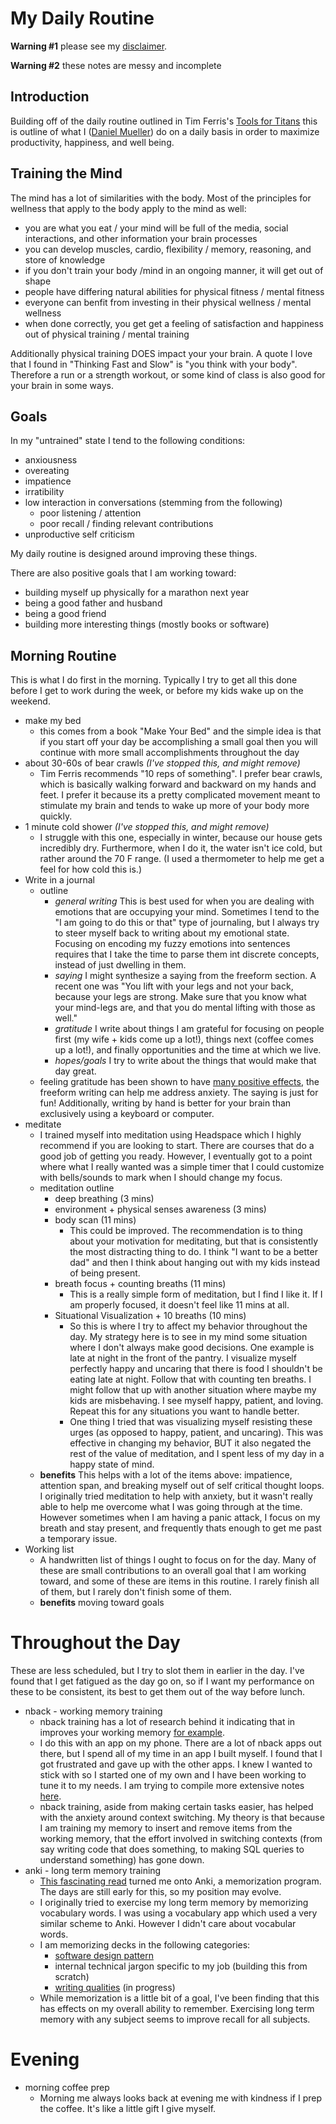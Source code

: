 # My Daily Routine

**Warning #1** please see my [disclaimer](disclaimer.md).

**Warning #2** these notes are messy and incomplete

## Introduction

Building off of the daily routine outlined in Tim Ferris's [Tools for Titans](https://www.amazon.com/Tools-Titans-Billionaires-World-Class-Performers/dp/1328683788/) this is outline of what I ([Daniel Mueller](https://twitter.com/dmueller39)) do on a daily basis in order to maximize productivity, happiness, and well being.

## Training the Mind

The mind has a lot of similarities with the body. Most of the principles for wellness that apply to the body apply to the mind as well:
- you are what you eat / your mind will be full of the media, social interactions, and other information your brain processes
- you can develop muscles, cardio, flexibility / memory, reasoning, and store of knowledge
- if you don't train your body /mind in an ongoing manner, it will get out of shape
- people have differing natural abilities for physical fitness / mental fitness
- everyone can benfit from investing in their physical wellness / mental wellness
- when done correctly, you get get a feeling of satisfaction and happiness out of physical training / mental training

Additionally physical training DOES impact your your brain. A quote I love that I found in "Thinking Fast and Slow" is "you think with your body". Therefore a run or a strength workout, or some kind of class is also good for your brain in some ways.

## Goals

In my "untrained" state I tend to the following conditions:
- anxiousness
- overeating
- impatience
- irratibility
- low interaction in conversations (stemming from the following)
  - poor listening / attention
  - poor recall / finding relevant contributions
- unproductive self criticism

My daily routine is designed around improving these things.

There are also positive goals that I am working toward:
- building myself up physically for a marathon next year
- being a good father and husband
- being a good friend
- building more interesting things (mostly books or software)

## Morning Routine 

This is what I do first in the morning. Typically I try to get all this done before I get to work during the week, or before my kids wake up on the weekend.

- make my bed
  - this comes from a book "Make Your Bed" and the simple idea is that if you start off your day be accomplishing a small goal then you will continue with more small accomplishments throughout the day
- about 30-60s of bear crawls *(I've stopped this, and might remove)*
  - Tim Ferris recommends "10 reps of something". I prefer bear crawls, which is basically walking forward and backward on my hands and feet. I prefer it because its a pretty complicated movement meant to stimulate my brain and tends to wake up more of your body more quickly.
- 1 minute cold shower *(I've stopped this, and might remove)*
  - I struggle with this one, especially in winter, because our house gets incredibly dry. Furthermore, when I do it, the water isn't ice cold, but rather around the 70 F range. (I used a thermometer to help me get a feel for how cold this is.)
- Write in a journal
  - outline
    - *general writing* This is best used for when you are dealing with emotions that are occupying your mind. Sometimes I tend to the "I am going to do this or that" type of journaling, but I always try to steer myself back to writing about my emotional state. Focusing on encoding my fuzzy emotions into sentences requires that I take the time to parse them int discrete concepts, instead of just dwelling in them.
    - *saying* I might synthesize a saying from the freeform section. A recent one was "You lift with your legs and not your back, because your legs are strong. Make sure that you know what your mind-legs are, and that you do mental lifting with those as well."
    - *gratitude* I write about things I am grateful for focusing on people first (my wife + kids come up a lot!),  things next (coffee comes up a lot!), and finally opportunities and the time at which we live.
    - *hopes/goals* I try to write about the things that would make that day great.
  - feeling gratitude has been shown to have [many positive effects](https://www.youtube.com/watch?v=WPPPFqsECz0&t=324s), the freeform writing can help me address anxiety. The saying is just for fun! Additionally, writing by hand is better for your brain than exclusively using a keyboard or computer.
- meditate
  - I trained myself into meditation using Headspace which I highly recommend if you are looking to start. There are courses that do a good job of getting you ready. However, I eventually got to a point where what I really wanted was a simple timer that I could customize with bells/sounds to mark when I should change my focus.
  - meditation outline
    - deep breathing (3 mins)
    - environment + physical senses awareness (3 mins)
    - body scan (11 mins)
      - This could be improved. The recommendation is to thing about your motivation for meditating, but that is consistently the most distracting thing to do. I think "I want to be a better dad" and then I think about hanging out with my kids instead of being present.
    - breath focus + counting breaths (11 mins)
      - This is a really simple form of meditation, but I find I like it. If I am properly focused, it doesn't feel like 11 mins at all.
    - Situational Visualization + 10 breaths (10 mins)
      - So this is where I try to affect my behavior throughout the day. My strategy here is to see in my mind some situation where I don't always make good decisions. One example is late at night in the front of the pantry. I visualize myself perfectly happy and uncaring that there is food I shouldn't be eating late at night. Follow that with counting ten breaths. I might follow that up with another situation where maybe my kids are misbehaving. I see myself happy, patient, and loving. Repeat this for any situations you want to handle better.
      - One thing I tried that was visualizing myself resisting these urges (as opposed to happy, patient, and uncaring). This was effective in changing my behavior, BUT it also negated the rest of the value of meditation, and I spent less of my day in a happy state of mind.
  - **benefits** This helps with a lot of the items above: impatience, attention span, and breaking myself out of self critical thought loops. I originally tried meditation to help with anxiety, but it wasn't really able to help me overcome what I was going through at the time. However sometimes when I am having a panic attack, I focus on my breath and stay present, and frequently thats enough to get me past a temporary issue.
- Working list
  - A handwritten list of  things I ought to focus on for the day. Many of these are small contributions to an overall goal that I am working toward, and some of these are items in this routine. I rarely finish all of them, but I rarely don't finish some of them.
  - **benefits** moving toward goals
  
# Throughout the Day

These are less scheduled, but I try to slot them in earlier in the day. I've found that I get fatigued as the day go on, so if I want my performance on these to be consistent, its best to get them out of the way before lunch.

- nback - working memory training
  - nback training has a lot of research behind it indicating that in improves your working memory [for example](https://www.ncbi.nlm.nih.gov/pubmed/30006860). 
  - I do this with an app on my phone. There are a lot of nback apps out there, but I spend all of my time in an app I built myself. I found that I got frustrated and gave up with the other apps. I knew I wanted to stick with so I started one of my own and I have been working to tune it to my needs. I am trying to compile more extensive notes [here](nback_notes.md).
  - nback training, aside from making certain tasks easier, has helped with the anxiety around context switching. My theory is that because I am training my memory to insert and remove items from the working memory, that the effort involved in switching contexts (from say writing code that does something, to making SQL queries to understand something) has gone down.
- anki - long term memory training
  - [This fascinating read](https://numinous.productions/ttft/) turned me onto Anki, a memorization program. The days are still early for this, so my position may evolve.
  - I originally tried to exercise my long term memory by memorizing vocabulary words. I was using a vocabulary app which used a very similar scheme to Anki. However I didn't care about vocabular words.
  - I am memorizing decks in the following categories:
    - [software design pattern](https://ankiweb.net/shared/info/701549605)
    - internal technical jargon specific to my job (building this from scratch)
    - [writing qualities](writing_qualities.md) (in progress)
  - While memorization is a little bit of a goal, I've been finding that this has effects on my overall ability to remember. Exercising long term memory with any subject seems to improve recall for all subjects.

# Evening

- morning coffee prep
  - Morning me always looks back at evening me with kindness if I prep the coffee. It's like a little gift I give myself.
